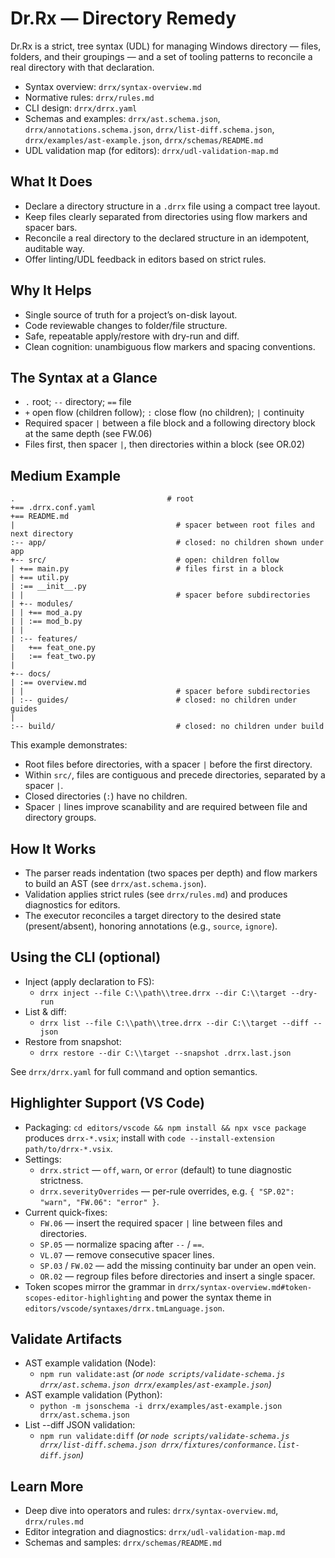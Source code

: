 <!-- calls: agent-guide -> AGENTS.md -->
# Dr.Rx — Directory Remedy

Dr.Rx is a strict, tree syntax (UDL) for managing Windows directory — files, folders, and their groupings — and a set of tooling patterns to reconcile a real directory with that declaration.

- Syntax overview: `drrx/syntax-overview.md`
- Normative rules: `drrx/rules.md`
- CLI design: `drrx/drrx.yaml`
- Schemas and examples: `drrx/ast.schema.json`, `drrx/annotations.schema.json`, `drrx/list-diff.schema.json`, `drrx/examples/ast-example.json`, `drrx/schemas/README.md`
- UDL validation map (for editors): `drrx/udl-validation-map.md`

## What It Does

- Declare a directory structure in a `.drrx` file using a compact tree layout.
- Keep files clearly separated from directories using flow markers and spacer bars.
- Reconcile a real directory to the declared structure in an idempotent, auditable way.
- Offer linting/UDL feedback in editors based on strict rules.

## Why It Helps

- Single source of truth for a project’s on-disk layout.
- Code reviewable changes to folder/file structure.
- Safe, repeatable apply/restore with dry-run and diff.
- Clean cognition: unambiguous flow markers and spacing conventions.

## The Syntax at a Glance

- `.` root; `--` directory; `==` file
- `+` open flow (children follow); `:` close flow (no children); `|` continuity
- Required spacer `|` between a file block and a following directory block at the same depth (see FW.06)
- Files first, then spacer `|`, then directories within a block (see OR.02)

## Medium Example

```drrx
.                                  # root
+== .drrx.conf.yaml
+== README.md
|                                    # spacer between root files and next directory
:-- app/                             # closed: no children shown under app
+-- src/                             # open: children follow
| +== main.py                        # files first in a block
| +== util.py
| :== __init__.py
| |                                  # spacer before subdirectories
| +-- modules/
| | +== mod_a.py
| | :== mod_b.py
| |
| :-- features/
|   +== feat_one.py
|   :== feat_two.py
|
+-- docs/
| :== overview.md
| |                                  # spacer before subdirectories
| :-- guides/                        # closed: no children under guides
|
:-- build/                           # closed: no children under build
```

This example demonstrates:
- Root files before directories, with a spacer `|` before the first directory.
- Within `src/`, files are contiguous and precede directories, separated by a spacer `|`.
- Closed directories (`:`) have no children.
- Spacer `|` lines improve scanability and are required between file and directory groups.

## How It Works

- The parser reads indentation (two spaces per depth) and flow markers to build an AST (see `drrx/ast.schema.json`).
- Validation applies strict rules (see `drrx/rules.md`) and produces diagnostics for editors.
- The executor reconciles a target directory to the desired state (present/absent), honoring annotations (e.g., `source`, `ignore`).

## Using the CLI (optional)

- Inject (apply declaration to FS):
  - `drrx inject --file C:\\path\\tree.drrx --dir C:\\target --dry-run`
- List & diff:
  - `drrx list --file C:\\path\\tree.drrx --dir C:\\target --diff --json`
- Restore from snapshot:
  - `drrx restore --dir C:\\target --snapshot .drrx.last.json`

See `drrx/drrx.yaml` for full command and option semantics.

## Highlighter Support (VS Code)

- Packaging: `cd editors/vscode && npm install && npx vsce package` produces `drrx-*.vsix`; install with `code --install-extension path/to/drrx-*.vsix`.
- Settings:
  - `drrx.strict` &mdash; `off`, `warn`, or `error` (default) to tune diagnostic strictness.
  - `drrx.severityOverrides` &mdash; per-rule overrides, e.g. `{ "SP.02": "warn", "FW.06": "error" }`.
- Current quick-fixes:
  - `FW.06` &mdash; insert the required spacer `|` line between files and directories.
  - `SP.05` &mdash; normalize spacing after `--` / `==`.
  - `VL.07` &mdash; remove consecutive spacer lines.
  - `SP.03` / `FW.02` &mdash; add the missing continuity bar under an open vein.
  - `OR.02` &mdash; regroup files before directories and insert a single spacer.
- Token scopes mirror the grammar in `drrx/syntax-overview.md#token-scopes-editor-highlighting` and power the syntax theme in `editors/vscode/syntaxes/drrx.tmLanguage.json`.

## Validate Artifacts

- AST example validation (Node):
  - `npm run validate:ast` *(or `node scripts/validate-schema.js drrx/ast.schema.json drrx/examples/ast-example.json`)*
- AST example validation (Python):
  - `python -m jsonschema -i drrx/examples/ast-example.json drrx/ast.schema.json`
- List --diff JSON validation:
  - `npm run validate:diff` *(or `node scripts/validate-schema.js drrx/list-diff.schema.json drrx/fixtures/conformance.list-diff.json`)*

## Learn More

- Deep dive into operators and rules: `drrx/syntax-overview.md`, `drrx/rules.md`
- Editor integration and diagnostics: `drrx/udl-validation-map.md`
- Schemas and samples: `drrx/schemas/README.md`
